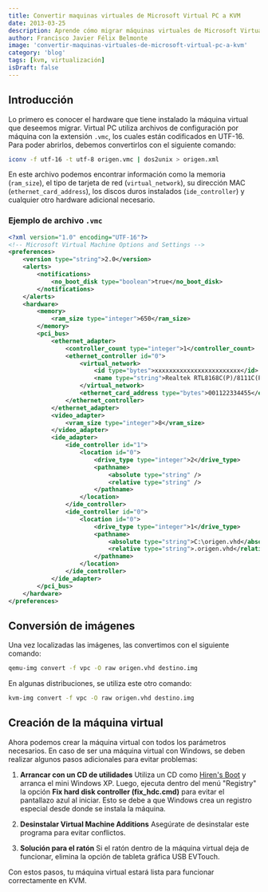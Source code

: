 ```yaml
---
title: Convertir maquinas virtuales de Microsoft Virtual PC a KVM
date: 2013-03-25
description: Aprende cómo migrar máquinas virtuales de Microsoft Virtual PC a KVM, incluyendo pasos detallados para la conversión de imágenes y configuración de hardware.
author: Francisco Javier Félix Belmonte
image: 'convertir-maquinas-virtuales-de-microsoft-virtual-pc-a-kvm'
category: 'blog'
tags: [kvm, virtualización]
isDraft: false
---
```


## Introducción

Lo primero es conocer el hardware que tiene instalado la máquina virtual que deseemos migrar. Virtual PC utiliza archivos de configuración por máquina con la extensión `.vmc`, los cuales están codificados en UTF-16. Para poder abrirlos, debemos convertirlos con el siguiente comando:

```bash
iconv -f utf-16 -t utf-8 origen.vmc | dos2unix > origen.xml
```

En este archivo podemos encontrar información como la memoria (`ram_size`), el tipo de tarjeta de red (`virtual_network`), su dirección MAC (`ethernet_card_address`), los discos duros instalados (`ide_controller`) y cualquier otro hardware adicional necesario.

### Ejemplo de archivo `.vmc`

```xml
<?xml version="1.0" encoding="UTF-16"?>
<!-- Microsoft Virtual Machine Options and Settings -->
<preferences>
    <version type="string">2.0</version>
    <alerts>
        <notifications>
            <no_boot_disk type="boolean">true</no_boot_disk>
        </notifications>
    </alerts>
    <hardware>
        <memory>
            <ram_size type="integer">650</ram_size>
        </memory>
        <pci_bus>
            <ethernet_adapter>
                <controller_count type="integer">1</controller_count>
                <ethernet_controller id="0">
                    <virtual_network>
                        <id type="bytes">xxxxxxxxxxxxxxxxxxxxxxxx</id>
                        <name type="string">Realtek RTL8168C(P)/8111C(P) PCI-E Gigabit Ethernet NIC</name>
                    </virtual_network>
                    <ethernet_card_address type="bytes">001122334455</ethernet_card_address>
                </ethernet_controller>
            </ethernet_adapter>
            <video_adapter>
                <vram_size type="integer">8</vram_size>
            </video_adapter>
            <ide_adapter>
                <ide_controller id="1">
                    <location id="0">
                        <drive_type type="integer">2</drive_type>
                        <pathname>
                            <absolute type="string" />
                            <relative type="string" />
                        </pathname>
                    </location>
                </ide_controller>
                <ide_controller id="0">
                    <location id="0">
                        <drive_type type="integer">1</drive_type>
                        <pathname>
                            <absolute type="string">C:\origen.vhd</absolute>
                            <relative type="string">.origen.vhd</relative>
                        </pathname>
                    </location>
                </ide_controller>
            </ide_adapter>
        </pci_bus>
    </hardware>
</preferences>
```

## Conversión de imágenes

Una vez localizadas las imágenes, las convertimos con el siguiente comando:

```bash
qemu-img convert -f vpc -O raw origen.vhd destino.img
```

En algunas distribuciones, se utiliza este otro comando:

```bash
kvm-img convert -f vpc -O raw origen.vhd destino.img
```

## Creación de la máquina virtual

Ahora podemos crear la máquina virtual con todos los parámetros necesarios. En caso de ser una máquina virtual con Windows, se deben realizar algunos pasos adicionales para evitar problemas:

1. **Arrancar con un CD de utilidades**
   Utiliza un CD como [Hiren's Boot](http://www.hirensbootcd.org/download/) y arranca el mini Windows XP. Luego, ejecuta dentro del menú "Registry" la opción **Fix hard disk controller (fix_hdc.cmd)** para evitar el pantallazo azul al iniciar. Esto se debe a que Windows crea un registro especial desde donde se instala la máquina.

2. **Desinstalar Virtual Machine Additions**
   Asegúrate de desinstalar este programa para evitar conflictos.

3. **Solución para el ratón**
   Si el ratón dentro de la máquina virtual deja de funcionar, elimina la opción de tableta gráfica USB EVTouch.

Con estos pasos, tu máquina virtual estará lista para funcionar correctamente en KVM.
